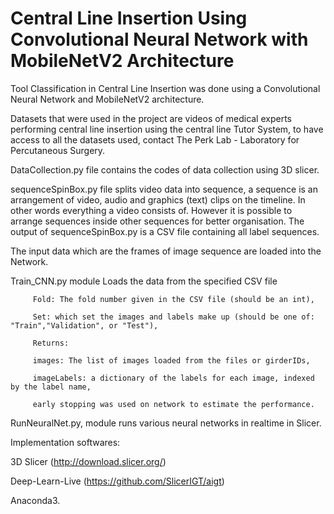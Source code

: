 # Central Line Insertion Using Convolutional Neural Network with MobileNetV2 Architecture
Tool Classification in Central Line Insertion was done using a Convolutional Neural Network and MobileNetV2 architecture.



Datasets that were used in the project are videos of medical experts performing central line insertion using the central line Tutor System, to have access to all the datasets used, contact The Perk Lab - Laboratory for Percutaneous Surgery.

DataCollection.py file contains the codes of data collection using 3D slicer. 

sequenceSpinBox.py file splits video data into sequence, a sequence is an arrangement of video, audio and graphics (text) clips on the timeline. In other words everything a video consists of. However it is possible to arrange sequences inside other sequences for better organisation. The output of sequenceSpinBox.py is a CSV file containing all label sequences.

The input data which are the frames of image sequence are loaded into the Network.

Train_CNN.py module Loads the data from the specified CSV file

         Fold: The fold number given in the CSV file (should be an int),
         
         Set: which set the images and labels make up (should be one of: "Train","Validation", or "Test"),
         
         Returns:
         
         images: The list of images loaded from the files or girderIDs,
         
         imageLabels: a dictionary of the labels for each image, indexed by the label name,
         
         early stopping was used on network to estimate the performance.
         
 RunNeuralNet.py, module runs various neural networks in realtime in Slicer.
 
 
 Implementation softwares:
 
 3D Slicer (http://download.slicer.org/)
 
Deep-Learn-Live (https://github.com/SlicerIGT/aigt)

Anaconda3.


